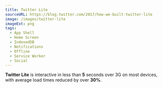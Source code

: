 ```yaml
---
title: Twitter Lite
sourceURL: https://blog.twitter.com/2017/how-we-built-twitter-lite
image: /images/twitter-lite
imageExt: png
tags:
  - App Shell
  - Home Screen
  - IndexedDB
  - Notifications
  - Offline
  - Service Worker
  - Social
---
```


**Twitter Lite** is interactive in less than **5** seconds over 3G on most
devices, with average load times reduced by over **30%**.

